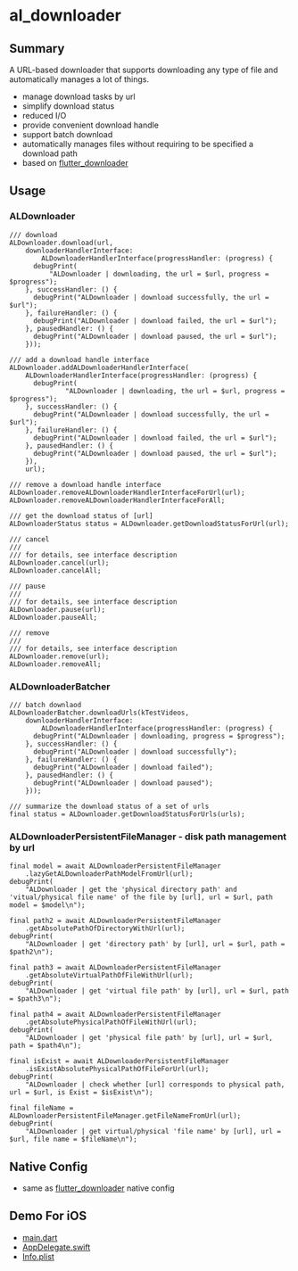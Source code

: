 # al_downloader

## Summary

A URL-based downloader that supports downloading any type of file and automatically manages a lot of things.

* manage download tasks by url
* simplify download status
* reduced I/O
* provide convenient download handle
* support batch download
* automatically manages files without requiring to be specified a download path
* based on [flutter_downloader](https://pub.dev/packages/flutter_downloader)

## Usage

### ALDownloader

```
/// download
ALDownloader.download(url,
    downloaderHandlerInterface:
        ALDownloaderHandlerInterface(progressHandler: (progress) {
      debugPrint(
          "ALDownloader | downloading, the url = $url, progress = $progress");
    }, successHandler: () {
      debugPrint("ALDownloader | download successfully, the url = $url");
    }, failureHandler: () {
      debugPrint("ALDownloader | download failed, the url = $url");
    }, pausedHandler: () {
      debugPrint("ALDownloader | download paused, the url = $url");
    }));
```

```
/// add a download handle interface
ALDownloader.addALDownloaderHandlerInterface(
    ALDownloaderHandlerInterface(progressHandler: (progress) {
      debugPrint(
              "ALDownloader | downloading, the url = $url, progress = $progress");
    }, successHandler: () {
      debugPrint("ALDownloader | download successfully, the url = $url");
    }, failureHandler: () {
      debugPrint("ALDownloader | download failed, the url = $url");
    }, pausedHandler: () {
      debugPrint("ALDownloader | download paused, the url = $url");
    }),
    url);
```

```
/// remove a download handle interface
ALDownloader.removeALDownloaderHandlerInterfaceForUrl(url);
ALDownloader.removeALDownloaderHandlerInterfaceForAll;
```

```
/// get the download status of [url]
ALDownloaderStatus status = ALDownloader.getDownloadStatusForUrl(url);
```

```
/// cancel
///
/// for details, see interface description
ALDownloader.cancel(url);
ALDownloader.cancelAll;
```

```
/// pause
///
/// for details, see interface description
ALDownloader.pause(url);
ALDownloader.pauseAll;
```

```
/// remove
///
/// for details, see interface description
ALDownloader.remove(url);
ALDownloader.removeAll;
```

### ALDownloaderBatcher

```
/// batch downlaod
ALDownloaderBatcher.downloadUrls(kTestVideos,
    downloaderHandlerInterface:
        ALDownloaderHandlerInterface(progressHandler: (progress) {
      debugPrint("ALDownloader | downloading, progress = $progress");
    }, successHandler: () {
      debugPrint("ALDownloader | download successfully");
    }, failureHandler: () {
      debugPrint("ALDownloader | download failed");
    }, pausedHandler: () {
      debugPrint("ALDownloader | download paused");
    }));
```

```
/// summarize the download status of a set of urls
final status = ALDownloader.getDownloadStatusForUrls(urls);
```

### ALDownloaderPersistentFileManager - disk path management by url

```
final model = await ALDownloaderPersistentFileManager
    .lazyGetALDownloaderPathModelFromUrl(url);
debugPrint(
    "ALDownloader | get the 'physical directory path' and 'vitual/physical file name' of the file by [url], url = $url, path model = $model\n");

final path2 = await ALDownloaderPersistentFileManager
    .getAbsolutePathOfDirectoryWithUrl(url);
debugPrint(
    "ALDownloader | get 'directory path' by [url], url = $url, path = $path2\n");

final path3 = await ALDownloaderPersistentFileManager
    .getAbsoluteVirtualPathOfFileWithUrl(url);
debugPrint(
    "ALDownloader | get 'virtual file path' by [url], url = $url, path = $path3\n");

final path4 = await ALDownloaderPersistentFileManager
    .getAbsolutePhysicalPathOfFileWithUrl(url);
debugPrint(
    "ALDownloader | get 'physical file path' by [url], url = $url, path = $path4\n");

final isExist = await ALDownloaderPersistentFileManager
    .isExistAbsolutePhysicalPathOfFileForUrl(url);
debugPrint(
    "ALDownloader | check whether [url] corresponds to physical path, url = $url, is Exist = $isExist\n");

final fileName = ALDownloaderPersistentFileManager.getFileNameFromUrl(url);
debugPrint(
    "ALDownloader | get virtual/physical 'file name' by [url], url = $url, file name = $fileName\n");
```

## Native Config
- same as [flutter_downloader](https://pub.dev/packages/flutter_downloader) native config

## Demo For iOS
- [main.dart](https://github.com/jackleemeta/al_downloader_flutter/blob/master/example/lib/main.dart)
- [AppDelegate.swift](https://github.com/jackleemeta/al_downloader_flutter/blob/master/example/ios/Runner/AppDelegate.swift)
- [Info.plist](https://github.com/jackleemeta/al_downloader_flutter/blob/master/example/ios/Runner/Info.plist)